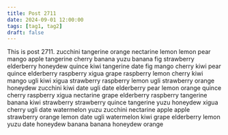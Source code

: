 ```yaml
---
title: Post 2711
date: 2024-09-01 12:00:00
tags: [tag1, tag2]
draft: false
---
```

This is post 2711.
zucchini
tangerine
orange
nectarine
lemon
lemon
pear
mango
apple
tangerine
cherry
banana
yuzu
banana
fig
strawberry
elderberry
honeydew
quince
kiwi
tangerine
date
fig
mango
cherry
kiwi
pear
quince
elderberry
raspberry
xigua
grape
raspberry
lemon
cherry
kiwi
mango
ugli
kiwi
xigua
strawberry
raspberry
lemon
ugli
strawberry
orange
honeydew
zucchini
kiwi
date
ugli
date
elderberry
pear
lemon
orange
quince
cherry
raspberry
xigua
nectarine
grape
elderberry
raspberry
tangerine
banana
kiwi
strawberry
strawberry
quince
tangerine
yuzu
honeydew
xigua
cherry
ugli
date
watermelon
yuzu
zucchini
nectarine
apple
apple
strawberry
orange
lemon
date
ugli
watermelon
kiwi
grape
elderberry
lemon
yuzu
date
honeydew
banana
banana
honeydew
orange
